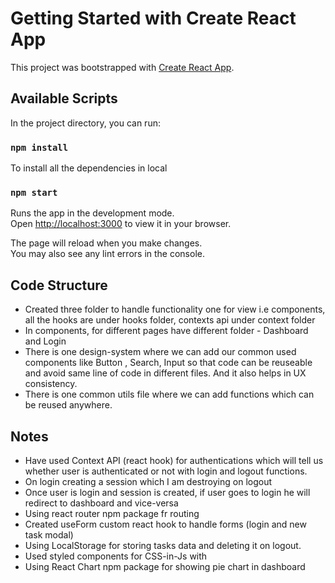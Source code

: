 # Getting Started with Create React App

This project was bootstrapped with [Create React App](https://github.com/facebook/create-react-app).

## Available Scripts

In the project directory, you can run:

### `npm install`

To install all the dependencies in local

### `npm start`

Runs the app in the development mode.\
Open [http://localhost:3000](http://localhost:3000) to view it in your browser.

The page will reload when you make changes.\
You may also see any lint errors in the console.

## Code Structure

- Created three folder to handle functionality one for view i.e components, all the hooks are under hooks folder, contexts api under context folder
- In components, for different pages have different folder - Dashboard and Login
- There is one design-system where we can add our common used components like Button , Search, Input so that code can be reuseable and avoid same line of code in different files. And it also helps in UX consistency.
- There is one common utils file where we can add functions which can be reused anywhere.

## Notes

- Have used Context API (react hook) for authentications which will tell us whether user is authenticated or not with login and logout functions.
- On login creating a session which I am destroying on logout
- Once user is login and session is created, if user goes to login he will redirect to dashboard and vice-versa
- Using react router npm package fr routing
- Created useForm custom react hook to handle forms (login and new task modal)
- Using LocalStorage for storing tasks data and deleting it on logout.
- Used styled components for CSS-in-Js with
- Using React Chart npm package for showing pie chart in dashboard
